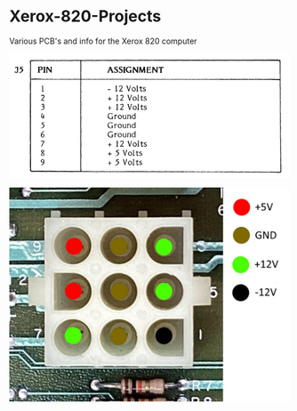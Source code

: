 # Xerox-820-Projects
Various PCB's and info for the Xerox 820 computer

![J5-pinout](docs/J5-pinout.png)

![J5-Power-Connector](docs/J5-Power-Connector.jpg)